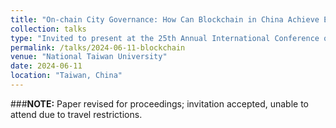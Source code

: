 ```yaml
---
title: "On-chain City Governance: How Can Blockchain in China Achieve Empowerment?"
collection: talks
type: "Invited to present at the 25th Annual International Conference on Digital Government Research - dg.o 2024"
permalink: /talks/2024-06-11-blockchain
venue: "National Taiwan University"
date: 2024-06-11
location: "Taiwan, China"
---
```


###**NOTE:** Paper revised for proceedings; invitation accepted, unable to attend due to travel restrictions.

